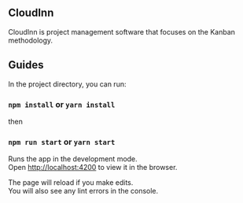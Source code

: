 ## CloudInn

CloudInn is project management software that focuses on the Kanban methodology.

## Guides

In the project directory, you can run:

### `npm install` or `yarn install`

then

### `npm run start` or `yarn start`

Runs the app in the development mode.<br>
Open [http://localhost:4200](http://localhost:4200) to view it in the browser.

The page will reload if you make edits.<br>
You will also see any lint errors in the console.

